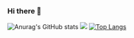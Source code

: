 ### Hi there 👋

<!--
**issacbrizuela1/issacbrizuela1** is a ✨ _special_ ✨ repository because its `README.md` (this file) appears on your GitHub profile.

Here are some ideas to get you started:

- 🔭 I’m currently working on ...
- 🌱 I’m currently learning ...
- 👯 I’m looking to collaborate on ...
- 🤔 I’m looking for help with ...
- 💬 Ask me about ...
- 📫 How to reach me: ...
- 😄 Pronouns: ...
- ⚡ Fun fact: ...
-->
![Anurag's GitHub stats](https://github-readme-stats.vercel.app/api?username=issacbrizuela1&theme=merko&show_icons=true&count_private=true)
![](https://github-profile-trophy.vercel.app/?username=issacbrizuela1&theme=merko&no-frame=false&no-bg=false&margin-w=4&border_color=67D242)
[![Top Langs](https://github-readme-stats.vercel.app/api/top-langs/?username=issacbrizuela1&theme=merko&layout=compact)](https://github.com/anuraghazra/github-readme-stats)
